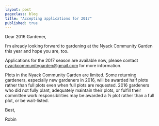 ```yaml
---
layout: post
pageclass: blog
title: "Accepting applications for 2017"
published: true
---
```

Dear 2016 Gardener,

I’m already looking forward to gardening at the Nyack Community Garden this year and hope you are, too.

Applications for the 2017 season are available now, please contact [nyackcommunitygarden@gmail.com](mailto:nyackcommunitygarden@gmail.com) for more information.

Plots in the Nyack Community Garden are limited.  Some returning gardeners, especially new gardeners in 2016, will be awarded half plots rather than full plots even when full plots are requested.  2016 gardeners who did not fully plant, adequately maintain their plots, or fulfill their committee work responsibilities may be awarded a ½ plot rather than a full plot, or be wait-listed.

Best,

Robin
